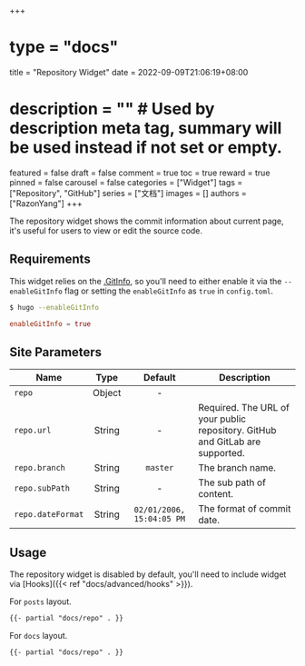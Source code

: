 +++
# type = "docs"
title = "Repository Widget"
date = 2022-09-09T21:06:19+08:00
# description = "" # Used by description meta tag, summary will be used instead if not set or empty.
featured = false
draft = false
comment = true
toc = true
reward = true
pinned = false
carousel = false
categories = ["Widget"]
tags = ["Repository", "GitHub"]
series = ["文档"]
images = []
authors = ["RazonYang"]
+++

The repository widget shows the commit information about current page, it's useful for users to view or edit the source code.

<!--more-->

## Requirements

This widget relies on the [.GitInfo](https://gohugo.io/variables/git/), so you'll need to either enable it via the `--enableGitInfo` flag or setting the `enableGitInfo` as `true` in `config.toml`.

```bash
$ hugo --enableGitInfo
```

```toml {title="config.toml"}
enableGitInfo = true
```

## Site Parameters

| Name | Type | Default | Description
|---|:-:|:-:|---
| `repo` | Object | - |
| `repo.url` | String | - | Required. The URL of your public repository. GitHub and GitLab are supported.
| `repo.branch` | String | `master` | The branch name.
| `repo.subPath` | String | - | The sub path of content.
| `repo.dateFormat` | String | `02/01/2006, 15:04:05 PM` | The format of commit date. 

## Usage

The repository widget is disabled by default, you'll need to include widget via [Hooks]({{< ref "docs/advanced/hooks" >}}).

For `posts` layout.

```html {title="layouts/partials/hooks/sidebar-end.html"}
{{- partial "docs/repo" . }}
```

For `docs` layout.

```html {title="layouts/partials/hooks/docs/sidebar-end.html"}
{{- partial "docs/repo" . }}
```
